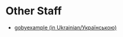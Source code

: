 <!-- menu: Other Staff -->
# Other Staff


* [gobyexample (in Ukrainian/Українською)](https://butuzov.github.io/gobyexample/)
